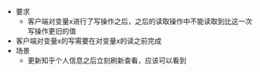- 要求
	- 客户端对变量x进行了写操作之后，之后的读取操作中不能读取到比这一次写操作更旧的值
- 客户端对变量x的写需要在对变量x的读之前完成
- 场景
	- 更新知乎个人信息之后立刻刷新查看，应该可以看到